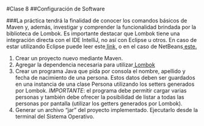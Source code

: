 ﻿#Clase 8
##Configuración de Software 

###La práctica tendrá la finalidad de conocer los comandos básicos de Maven y, además, investigar y comprender la funcionalidad brindada por la biblioteca de Lombok. Es importante destacar que Lombok tiene una integración directa con el IDE IntelliJ, no así con Eclipse u otros. En caso de estar utilizando Eclipse puede leer este[ link,](https://projectlombok.org/setup/eclipse) o en el caso de NetBeans[ este.](https://projectlombok.org/setup/netbeans) 

1. Crear un proyecto nuevo mediante Maven.  
1. Agregar la dependencia necesaria para utilizar[ Lombok ](https://projectlombok.org/setup/maven)
1. Crear un programa Java que pida por consola el nombre, apellido y fecha de nacimiento de una persona. Estos datos deben ser guardados en una instancia de una clase Persona utilizando los setters generados por Lombok. *IMPORTANTE*: el programa debe permitir cargar varias personas y también debe ofrecer la posibilidad de listar a todas las personas por pantalla (utilizar los getters generados por Lombok). 
1. Generar un archivo “jar” del proyecto implementado. Ejecutarlo desde la terminal del Sistema Operativo.  
